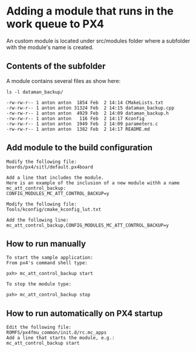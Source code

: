 # Adding a module that runs in the work queue to PX4 

An custom module is located under src/modules folder where a subfolder with the module's name is created.

## Contents of the subfolder

A module contains several files as show here:

```
ls -l dataman_backup/

-rw-rw-r-- 1 anton anton  1854 Feb  2 14:14 CMakeLists.txt
-rw-rw-r-- 1 anton anton 31324 Feb  2 14:15 dataman_backup.cpp
-rw-rw-r-- 1 anton anton  4929 Feb  2 14:09 dataman_backup.h
-rw-rw-r-- 1 anton anton   116 Feb  2 14:17 Kconfig
-rw-rw-r-- 1 anton anton  1949 Feb  2 14:09 parameters.c
-rw-rw-r-- 1 anton anton  1382 Feb  2 14:17 README.md

```

## Add module to the build configuration

```
Modify the following file:
boards/px4/sitl/default.px4board

Add a line that includes the module. 
Here is an example of the inclusion of a new module withh a name mc_att_control_backup:
CONFIG_MODULES_MC_ATT_CONTROL_BACKUP=y

Modify the following file:
Tools/kconfig/cmake_kconfig_lut.txt

Add the following line:
mc_att_control_backup,CONFIG_MODULES_MC_ATT_CONTROL_BACKUP=y
```

## How to run manually

```
To start the sample application:
From px4's command shell type:

pxh> mc_att_control_backup start

To stop the module type:

pxh> mc_att_control_backup stop
```

## How to run automatically on PX4 startup

```
Edit the following file:
ROMFS/px4fmu_common/init.d/rc.mc_apps
Add a line that starts the module, e.g.:
mc_att_control_backup start
```